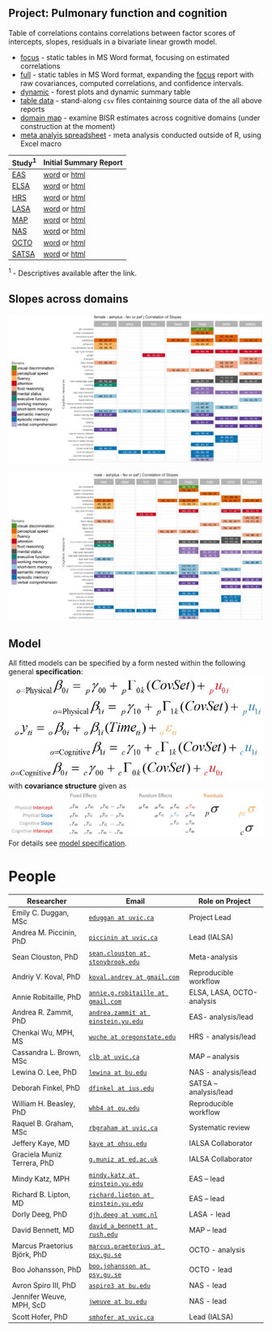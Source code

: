 Project: Pulmonary function and cognition
----
Table of correlations contains correlations between factor scores of intercepts, slopes, residuals in a bivariate linear growth model. 
- [focus][corr_focus] - static tables in MS Word format, focusing on estimated correlations 
- [full][corr_full] - static tables in MS Word format, expanding the [focus][corr_focus] report with raw covariances, computed correlations, and confidence intervals. 
- [dynamic][corr_dynamic] - forest plots  and dynamic summary table 
- [table data][table-data] - stand-along `csv` files containing source data of the all above reports
- [domain map][domain_map] - examine BISR estimates across cognitive domains (under construction at the moment)
- [meta analyis spreadsheet][meta-analysis] - meta analysis conducted outside of R, using Excel macro


|Study<sup>1</sup> | Initial Summary Report |
|---|---|
[EAS][eas_table_1]      | [word][eas_word] or [html][eas_html]     |
[ELSA][elsa_table_1]    | [word][elsa_word] or [html][elsa_html]  |
[HRS][hrs_table_1]      | [word][hrs_word] or [html][hrs_html]    |
[LASA][lasa_table_1]    | [word][lasa_word] or [html][lasa_html]  |
[MAP][map_table_1]      | [word][map_word] or [html][map_html]    |
[NAS][nas_table_1]      | [word][nas_word] or [html][nas_html]    |
[OCTO][octo_table_1]    | [word][octo_word] or [html][octo_html]  |
[SATSA][satsa_table_1]  | [word][satsa_word] or [html][satsa_html]|

<sup>1</sup> - Descriptives available after the link.

## Slopes across domains
[![female slopes](https://github.com/IALSA/IALSA-2015-Portland/blob/master/reports/domain-map/figure-png/print-domain-map-5.png)](https://raw.githubusercontent.com/IALSA/IALSA-2015-Portland/master/reports/domain-map/figure-png/print-domain-map-5.png)

[![male slopes](https://github.com/IALSA/IALSA-2015-Portland/blob/master/reports/domain-map/figure-png/print-domain-map-17.png)](https://raw.githubusercontent.com/IALSA/IALSA-2015-Portland/master/reports/domain-map/figure-png/print-domain-map-17.png)

## Model
All fitted models can be specified by a form nested within the following general **specification**:  
[![general_model_specification](https://github.com/IALSA/IALSA-2015-Portland/blob/master/libs/images/general_model_specification.png)](https://github.com/IALSA/IALSA-2015-Portland/blob/master/reports/model-specification/README.md)
</br>
with **covariance structure** given as
[![general_model_specification](https://github.com/IALSA/IALSA-2015-Portland/blob/master/libs/images/specification_covariance_structure.png)](https://github.com/IALSA/IALSA-2015-Portland/blob/master/reports/model-specification/README.md)  
For  details see [model specification](../../reports/model-specification/README.md).  

# People 

|Researcher  			           |Email					                                          |Role on Project |
|---|---|---|
|Emily C. Duggan, MSc        |[`eduggan at uvic.ca`][eduggan]                         | Project Lead             |                
|Andrea M. Piccinin, PhD     |[`piccinin at uvic.ca`][piccinin]                       | Lead (IALSA)             |  
|Sean Clouston, PhD          |[`sean.clouston at stonybrook.edu`][sean.clouston]      | Meta-analysis            |   
|Andriy V. Koval, PhD        |[`koval.andrey at gmail.com`][koval.andrey]             | Reproducible workflow    |            
|Annie Robitaille, PhD       |[`annie.g.robitaille at gmail.com`][annie.g.robitaille] | ELSA, LASA, OCTO-analysis|                
|Andrea R. Zammit, PhD       |[`andrea.zammit at einstein.yu.edu`][andrea.zammit]     | EAS- analysis/lead       |   
|Chenkai Wu, MPH, MS         |[`wuche at oregonstate.edu`][wuche]                     | HRS - analysis/lead      |    
|Cassandra L. Brown, MSc     |[`clb at uvic.ca`][clb]                                 | MAP – analysis           |     
|Lewina O. Lee, PhD          |[`lewina at bu.edu`][lewina]                            | NAS - analysis/lead      |    
|Deborah Finkel, PhD         |[`dfinkel at ius.edu`][dfinkel]                         | SATSA – analysis/lead    |           
|William H. Beasley, PhD     |[`whb4 at ou.edu`][whb4]                                | Reproducible workflow    |            
|Raquel B. Graham, MSc       |[`rbgraham at uvic.ca`][rbgraham]                       | Systematic review        |       
|Jeffery Kaye, MD            |[`kaye at ohsu.edu`][kaye]                              | IALSA Collaborator       |        
|Graciela Muniz Terrera, PhD |[`g.muniz at ed.ac.uk`][g.muniz]                        | IALSA Collaborator       |   
|Mindy Katz, MPH             |[`mindy.katz at einstein.yu.edu`][mindy.katz]           | EAS – lead               |
|Richard B. Lipton, MD       |[`richard.lipton at einstein.yu.edu`][richard.lipton]   | EAS – lead               |
|Dorly Deeg, PhD             |[`djh.deeg at vumc.nl`][djh.deeg]                       | LASA - lead              | 
|David Bennett, MD           |[`david_a_bennett at rush.edu`][david_a_bennett]        | MAP – lead               |
|Marcus Praetorius Björk, PhD|[`marcus.praetorius at psy.gu.se`][marcus.praetorius]   | OCTO - analysis          |     
|Boo Johansson, PhD          |[`boo.johansson at psy.gu.se`][boo.johansson]           | OCTO - lead              | 
|Avron Spiro III, PhD        |[`aspiro3 at bu.edu`][aspiro3]                          | NAS - lead               |
|Jennifer Weuve, MPH, ScD    |[`jweuve at bu.edu`][jweuve]                            | NAS - lead               |
|Scott Hofer, PhD            |[`smhofer at uvic.ca`][smhofer]                         | Lead (IALSA)             |  



<!-- Below stored the short-cuts for links -->  

  [corr_focus]:https://rawgit.com/IALSA/IALSA-2015-Portland/master/reports/correlation-3/correlation-3-pulmonary-focus.docx
   [corr_full]:https://rawgit.com/IALSA/IALSA-2015-Portland/master/reports/correlation-3/correlation-3-pulmonary-full.docx
[corr_dynamic]:https://rawgit.com/IALSA/IALSA-2015-Portland/master/reports/correlation-3/correlation-3-pulmonary-summary.html
  [table-data]:https://github.com/IALSA/IALSA-2015-Portland/tree/master/reports/correlation-3/table-data
  [domain_map]:https://rawgit.com/IALSA/IALSA-2015-Portland/master/reports/domain-map/domain-map-pulmonary.html
  
  [eas_table_1]:https://rawgit.com/IALSA/IALSA-2015-Portland/master/studies/table_1_descriptives/Table1_EAS_Descriptives_IALSA_Portland.pdf 
 [elsa_table_1]:https://rawgit.com/IALSA/IALSA-2015-Portland/master/studies/table_1_descriptives/Table1_ELSA_Descriptives_IALSA_Portland.pdf   
  [hrs_table_1]:https://rawgit.com/IALSA/IALSA-2015-Portland/master/studies/table_1_descriptives/Table1_HRS_Descriptives_IALSA_Portland.pdf 
 [ilse_table_1]:https://rawgit.com/IALSA/IALSA-2015-Portland/master/studies/table_1_descriptives/Table1_ILSE_Descriptives_IALSA_Portland.pdf 
 [lasa_table_1]:https://rawgit.com/IALSA/IALSA-2015-Portland/master/studies/table_1_descriptives/Table1_LASA_Descriptives_IALSA_Portland.pdf  
  [map_table_1]:https://rawgit.com/IALSA/IALSA-2015-Portland/master/studies/table_1_descriptives/Table1_MAP_Descriptives_IALSA_Portland.pdf
  [nas_table_1]:https://rawgit.com/IALSA/IALSA-2015-Portland/master/studies/table_1_descriptives/Table1_NAS_Descriptives_IALSA_Portland.pdf 
[nuage_table_1]:https://rawgit.com/IALSA/IALSA-2015-Portland/master/studies/table_1_descriptives/Table1_NuAge_Descriptives_IALSA_Portland.pdf 
 [octo_table_1]:https://rawgit.com/IALSA/IALSA-2015-Portland/master/studies/table_1_descriptives/Table1_OCTO_Descriptives_IALSA_Portland.pdf 
[satsa_table_1]:https://rawgit.com/IALSA/IALSA-2015-Portland/master/studies/table_1_descriptives/Table1_SATSA_Descriptives_IALSA_Portland.pdf  

  [eas_word]:https://rawgit.com/IALSA/IALSA-2015-Portland/master/reports/seeds-pulmonary/seed-eas.docx     
 [elsa_word]:https://rawgit.com/IALSA/IALSA-2015-Portland/master/reports/seeds-pulmonary/seed-elsa.docx   
  [hrs_word]:https://rawgit.com/IALSA/IALSA-2015-Portland/master/reports/seeds-pulmonary/seed-hrs.docx     
 [ilse_word]:https://rawgit.com/IALSA/IALSA-2015-Portland/master/reports/seeds-pulmonary/seed-ilse.docx   
 [lasa_word]:https://rawgit.com/IALSA/IALSA-2015-Portland/master/reports/seeds-pulmonary/seed-lasa.docx   
  [nas_word]:https://rawgit.com/IALSA/IALSA-2015-Portland/master/reports/seeds-pulmonary/seed-nas.docx   
[nuage_word]:https://rawgit.com/IALSA/IALSA-2015-Portland/master/reports/seeds-pulmonary/seed-nuage.docx 
  [map_word]:https://rawgit.com/IALSA/IALSA-2015-Portland/master/reports/seeds-pulmonary/seed-map.docx     
 [octo_word]:https://rawgit.com/IALSA/IALSA-2015-Portland/master/reports/seeds-pulmonary/seed-octo.docx   
[satsa_word]:https://rawgit.com/IALSA/IALSA-2015-Portland/master/reports/seeds-pulmonary/seed-satsa.docx   
  
  [eas_html]:https://rawgit.com/IALSA/IALSA-2015-Portland/master/reports/seeds-pulmonary/seed-eas.html     
 [elsa_html]:https://rawgit.com/IALSA/IALSA-2015-Portland/master/reports/seeds-pulmonary/seed-elsa.html   
  [hrs_html]:https://rawgit.com/IALSA/IALSA-2015-Portland/master/reports/seeds-pulmonary/seed-hrs.html     
 [ilse_html]:https://rawgit.com/IALSA/IALSA-2015-Portland/master/reports/seeds-pulmonary/seed-ilse.html   
 [lasa_html]:https://rawgit.com/IALSA/IALSA-2015-Portland/master/reports/seeds-pulmonary/seed-lasa.html   
  [map_html]:https://rawgit.com/IALSA/IALSA-2015-Portland/master/reports/seeds-pulmonary/seed-map.html     
  [nas_html]:https://rawgit.com/IALSA/IALSA-2015-Portland/master/reports/seeds-pulmonary/seed-nas.html   
[nuage_html]:https://rawgit.com/IALSA/IALSA-2015-Portland/master/reports/seeds-pulmonary/seed-nuage.html 
 [octo_html]:https://rawgit.com/IALSA/IALSA-2015-Portland/master/reports/seeds-pulmonary/seed-octo.html   
[satsa_html]:https://rawgit.com/IALSA/IALSA-2015-Portland/master/reports/seeds-pulmonary/seed-satsa.html 

[eduggan]:eduggan@uvic.ca                
[piccinin]:piccinin@uvic.ca                
[sean.clouston]:sean.clouston@stonybrook.edu   
[koval.andrey]:koval.andrey@gmail.com          
[annie.g.robitaille]:annie.g.robitaille@gmail.com    
[andrea.zammit]:andrea.zammit@einstein.yu.edu  
[wuche]:wuche@oregonstate.edu          
[clb]:clb@uvic.ca                    
[lewina]:lewina@bu.edu                   
[dfinkel]:dfinkel@ius.edu                
[whb4]:whb4@ou.edu                     
[rbgraham]:rbgraham@uvic.ca                
[kaye]:kaye@ohsu.edu                   
[g.muniz]:g.muniz@ed.ac.uk               
[mindy.katz]:mindy.katz@einstein.yu.edu      
[richard.lipton]:richard.lipton@einstein.yu.edu  
[djh.deeg]:djh.deeg@vumc.nl                
[david_a_bennett]:david_a_bennett@rush.edu       
[marcus.praetorius]:marcus.praetorius@psy.gu.se    
[boo.johansson]:boo.johansson@psy.gu.se        
[aspiro3]:aspiro3@bu.edu                 
[jweuve]:jweuve@bu.edu                   
[smhofer]:smhofer@uvic.ca  

[meta-analysis]:https://github.com/IALSA/IALSA-2015-Portland/raw/master/projects/pulmonary-cognitive/pulmonary-meta-analysis-2017-06-20.xlsx
